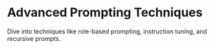 # Advanced Prompting Techniques

Dive into techniques like role-based prompting, instruction tuning, and recursive prompts.

